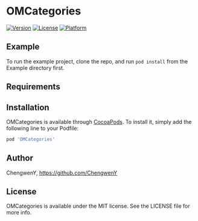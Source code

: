 # OMCategories

[![Version](https://img.shields.io/cocoapods/v/OMCategories.svg?style=flat)](https://cocoapods.org/pods/OMCategories)
[![License](https://img.shields.io/cocoapods/l/OMCategories.svg?style=flat)](https://cocoapods.org/pods/OMCategories)
[![Platform](https://img.shields.io/cocoapods/p/OMCategories.svg?style=flat)](https://cocoapods.org/pods/OMCategories)

## Example

To run the example project, clone the repo, and run `pod install` from the Example directory first.

## Requirements

## Installation

OMCategories is available through [CocoaPods](https://cocoapods.org). To install
it, simply add the following line to your Podfile:

```ruby
pod 'OMCategories'
```

## Author

ChengwenY, https://github.com/ChengwenY

## License

OMCategories is available under the MIT license. See the LICENSE file for more info.
